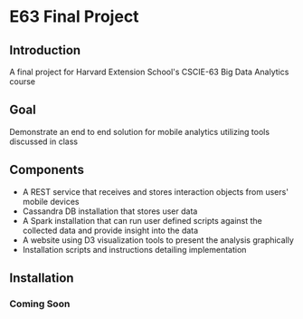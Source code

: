E63 Final Project
=================

Introduction
------------
A final project for Harvard Extension School's CSCIE-63 Big Data Analytics course

Goal
-----
Demonstrate an end to end solution for mobile analytics utilizing tools discussed in class

Components
----------
* A REST service that receives and stores interaction objects from users' 
  mobile devices
* Cassandra DB installation that stores user data
* A Spark installation that can run user defined scripts against the collected
  data and provide insight into the data
* A website using D3 visualization tools to present the analysis graphically
* Installation scripts and instructions detailing implementation

Installation
------------
### Coming Soon ###
